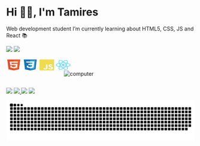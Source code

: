 # Hi 👋🏾, I'm Tamires
Web development student
I’m currently learning about HTML5, CSS, JS and React 📚

<div>
 <img height="180em" src="https://github-readme-stats.vercel.app/api?username=tamicristina&show_icons=true&theme=radical&include_all_commits=true&count_private=true"/>
 <img height="180em" src="https://github-readme-stats.vercel.app/api/top-langs/?username=tamicristina&layout=compact&langs_count=16&theme=radical"/> 
</div>


<div style="display: inline_block"><br>

  <img align="center" alt="Tami-HTML" height="30" width="40" src="https://raw.githubusercontent.com/devicons/devicon/master/icons/html5/html5-original.svg">
  <img align="center" alt="Tami-CSS" height="30" width="40" src="https://raw.githubusercontent.com/devicons/devicon/master/icons/css3/css3-original.svg">
  <img align="center" alt="Tami-Js" height="30" width="40" src="https://raw.githubusercontent.com/devicons/devicon/master/icons/javascript/javascript-plain.svg">
  <img align="center" alt="Tami-React" height="30" width="40" src="https://raw.githubusercontent.com/devicons/devicon/master/icons/react/react-original.svg">
  <img align="right" width="350em" alt="computer" src="https://cdn.discordapp.com/attachments/828002754991226944/886701430596075550/computer.png"><br>
 
 <br>
</div>

##

<div>
  <a href="https://instagram.com/taami.cristina/" target="_blank"><img src="https://img.shields.io/badge/-Instagram-%23E4405F?style=for-the-badge&logo=instagram&logoColor=white" target="_blank"></a>
 <a href="https://discord.gg/G9GPg5SA75" target="_blank"><img src="https://img.shields.io/badge/Discord-7289DA?style=for-the-badge&logo=discord&logoColor=white" target="_blank">  </a> 
  <a href = "mailto:tami.cristina06@gmail.com"><img src="https://img.shields.io/badge/Gmail-D14836?style=for-the-badge&logo=gmail&logoColor=white" target="_blank"></a>
  <a href=https://www.linkedin.com/in/tamires-cristina" target="_blank"><img src="https://img.shields.io/badge/-LinkedIn-%230077B5?style=for-the-badge&logo=linkedin&logoColor=white" target="_blank"></a>  
</div>

![Snake animation](https://github.com/tamicristina/tamicristina/blob/output/github-contribution-grid-snake.svg)




 






<!--
**tamicristina/tamicristina** is a ✨ _special_ ✨ repository because its `README.md` (this file) appears on your GitHub profile.

Here are some ideas to get you started:

- 🔭 I’m currently working on ...
- 🌱 I’m currently learning ...
- 👯 I’m looking to collaborate on ...
- 🤔 I’m looking for help with ...
- 💬 Ask me about ...
- 📫 How to reach me: ...
- 😄 Pronouns: ...
- ⚡ Fun fact: ...
-->
